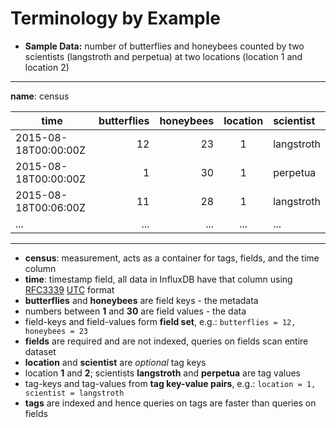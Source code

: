 # Terminology by Example

* **Sample Data:** number of butterflies and honeybees counted by two scientists (langstroth and perpetua) at two locations (location 1 and location 2)

---
**name**: census

| time | butterflies | honeybees | location | scientist |
| --- | ---: | ---: | :---: | :--- |
| 2015-08-18T00:00:00Z | 12 | 23 | 1 | langstroth |
| 2015-08-18T00:00:00Z | 1 | 30 | 1 | perpetua |
| 2015-08-18T00:06:00Z | 11 | 28 | 1 | langstroth
| ... | ... | ... | ... | ...
___
* **census**: measurement, acts as a container for tags, fields, and the time column
* **time**: timestamp field, all data in InfluxDB have that column using <a href="https://www.ietf.org/rfc/rfc3339.txt" target="_blank">RFC3339</a> <a href="https://www.timeanddate.com/worldclock/timezone/utc" target="_blank">UTC</a> format
* **butterflies** and **honeybees** are field keys - the metadata
* numbers between **1** and **30** are field values - the data
* field-keys and field-values form **field set**, e.g.: ```butterflies = 12, honeybees = 23```
* **fields** are required and are not indexed, queries on fields scan entire dataset
* **location** and **scientist** are *optional* tag keys
* location **1** and **2**; scientists **langstroth** and **perpetua** are tag values
* tag-keys and tag-values from **tag key-value pairs**, e.g.: ```location = 1, scientist = langstroth```
* **tags** are indexed and hence queries on tags are faster than queries on fields